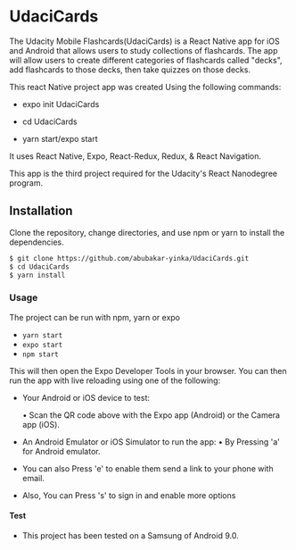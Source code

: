 # UdaciCards

The Udacity Mobile Flashcards(UdaciCards) is a React Native app for iOS and Android that allows users to study collections of flashcards. The app will allow users to create different categories of flashcards called "decks", add flashcards to those decks, then take quizzes on those decks.

This react Native project app was created Using the following commands:

- expo init UdaciCards

- cd UdaciCards 

- yarn start/expo start

It uses React Native, Expo, React-Redux, Redux, & React Navigation.

This app is the third project required for the Udacity's React Nanodegree program.

## Installation

Clone the repository, change directories, and use npm or yarn to install the dependencies.

```bash
$ git clone https://github.com/abubakar-yinka/UdaciCards.git
$ cd UdaciCards
$ yarn install
```

### Usage

The project can be run with npm, yarn or expo

- `yarn start`
- `expo start`
- `npm start`

This will then open the Expo Developer Tools in your browser. You can then run the app with live reloading using one of the following:

- Your Android or iOS device to test:

    • Scan the QR code above with the Expo app (Android) or the Camera app (iOS).

- An Android Emulator or iOS Simulator to run the app:
    • By Pressing 'a' for Android emulator.
    
- You can also Press 'e' to enable them send a link to your phone with email.
    
- Also, You can Press 's' to sign in and enable more options

#### Test

- This project has been tested on a Samsung of Android 9.0.
